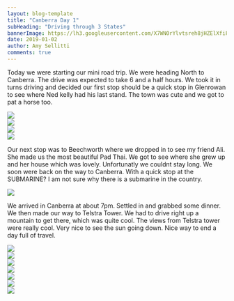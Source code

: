 ```yaml
---
layout: blog-template
title: "Canberra Day 1"
subHeading: "Driving through 3 States"
bannerImage: https://lh3.googleusercontent.com/X7WN0rYlvtsreh8jHZElXfiFwrxS9SnTVf6k0Pb700sGYU4qR1ZpDFszxaUL1-L1LgAwNaL50mIvQOrK30XbFeak4gMWpzDqUY3xr_7cBd7DLZY25EqZgOJSAmUo4zG0KiT36zCdKKQ=w2400
date: 2019-01-02
author: Amy Sellitti
comments: true
---
```


Today we were starting our mini road trip. We were heading North to Canberra. The drive was expected to take 6 and a half hours. 
We took it in turns driving and decided our first stop should be a quick stop in Glenrowan to see where Ned kelly had his last stand. The town was cute and we got to pat a horse too. 

<div class="center-image"><img src="https://lh3.googleusercontent.com/ki4Dmh3p1PjETEtC_brUnjTjmiIXIUVRLRS6tME3U98Pzl3uUpqQCxyay_3MgdO-732UVRhC0MF60CDsYk_OK7vcdy6Qp_oEc8pc0h8YfiBYZ2FQRjW9rwpWCLvdYvJQMjnSx6ZHt1o=w2400" /></div>
<div class="center-image"><img src="https://lh3.googleusercontent.com/8MFfUKMVtfRV5-WspAHWaQr-KZ_evaV0_02J0sbU1Ll5DVyeziW3vn7xF6ogxGoO00QwpyMZyJKN65VITVPaO7GZfGB14Br1nbjG66XddGPhr4RBAQKc3bDahzS26PX1tZ6nLJMe0Uo=w2400" /></div>
<div class="center-image"><img src="https://lh3.googleusercontent.com/MXcRtAeXuMA9tKCxnNabfKbW92U_9krKz0eJF3gMb6PQarWn99qk-K3LXy7F1eHs94gM-rSZ2Z5UB2uD1MVEzrK8HUMMWL2WDJ0EWaDZR_jYeJydF0Hxp6he_Y4zVYToEbRoEx8o2TQ=w2400" /></div>
<div class="center-image"><img src="https://lh3.googleusercontent.com/P_Ya4wmF0yL7wVwQV0GfTDSzK872Af0zcQRpV8rP2u6XnAzaACiG5uDwO2zSXP-AJ2Gr5Yqqf1HbTeRh1SJpPRN01FRo2Xvfj9AalixrpvogWuaQ30LDVVgf_2gnAt8kQ4MuH_kx7AU=w2400" /></div>

Our next stop was to Beechworth where we dropped in to see my friend Ali. She made us the most beautiful Pad Thai. We got to see where she grew up and her house which was lovely. Unfortunatly we couldnt stay long. We soon were back on the way to Canberra. With a quick stop at the SUBMARINE? I am not sure why there is a submarine in the country. 

<div class="center-image"><img src="https://lh3.googleusercontent.com/t7nnTId2K5rPYLmcWYTrhw7Z7-a8UXD1C8t9T9KXDPIzBurOUvysDa37cP8dlpajsUjaIOk-4yRaXyQr6SyAJeS6NHytQIghXOKXQMM7KzQ1DLflNUCI1N9L6iHjqax3JuE-Bd7wdrQ=w2400" /></div>

We arrived in Canberra at about 7pm. Settled in and grabbed some dinner. We then made our way to Telstra Tower. We had to drive right up a mountain to get there, which was quite cool. The views from Telstra tower were really cool. Very nice to see the sun going down.
Nice way to end a day full of travel.

<div class="center-image"><img src="https://lh3.googleusercontent.com/pc1eN_1nJlfYg-EReCIwB4Oxiep093JoaQnE45SmX3OKDeWJSz4xcEjynrxv3kIXdQ5Mm1d1II3R74hgr4DnDtNRRbqyoyYgVIX17t1UbjcaSVw96Ssps3w8P54woq4TPlhh2TJlLQY=w2400" /></div>
<div class="center-image"><img src="https://lh3.googleusercontent.com/qrnpJ0Q_-lo3_54dXssRKP4dGI1CpEQv7alhR4mFohoZlcvbatxz11VQL_Jx68C7VltOfKsjL2HQ6VZEycuVRpyfMDR4YeOOkZsjd-B7c1N4QrBvlWNpC4iq-27BZlCZkaltfPFKRPI=w2400" /></div>
<div class="center-image"><img src="https://lh3.googleusercontent.com/1n_oR8STpQdCbWUgZL3vIcU6rvSgr1-EHCkIiQc82qoBG4vAWlscXLkYuAvi6ORQEFwFT_ZOVNfbz3CZi7bNkhSAxcTABBeUTlafKrLm4Rep1aR6BV5wVtlJWEjOSAeXDZsJHCc-AXo=w2400" /></div>
<div class="center-image"><img src="https://lh3.googleusercontent.com/adLwt4f4pFNhyrAID9_ik2n5uQKN88Ib_9BFXLiEc18f0hUVThfAK071M8niJbV3diiYj3jHMOkUcg4XrYIcrT9OQ2PHLMOd49m_NAjP33JNp82q-FxGJfD1uRmvxc3b63IOVIgq8Wk=w2400" /></div>
<div class="center-image"><img src="https://lh3.googleusercontent.com/KLCrEQj6s2SXCbmH7qM_BttxGy98wbr6JFWy2_ESkjp6pKQ9w7eg2DboPkEpeGQomB6Sg1NDcryFpL5vuTh8FEDMr5nxAJWrr4Y0QHY9OMavRoqeu6PqMWDRaj7waRGHm1Ldm068APo=w2400" /></div>
<div class="center-image"><img src="https://lh3.googleusercontent.com/VnCfE5YaNNdfhaYREERFlVHg0pF6FcUUTgwvkE7TPw96Qvbrqj3_iOPFMsWYGfC59PmHxQf0JG78jdrbUM8t22g7cYvlF7e9-rJ77JFvjuyi_mfD9w447pwo59mTjrBSsM_X1h_OIl4=w2400" /></div>
<div class="center-image"><img src="https://lh3.googleusercontent.com/Lmu_MEW7QngEmqP_BJpvpmUUqXwlwRUqLkKRdO9csXQNnQ0kAw3ZM-RCAPdBXf2nd-usEiUAtxmVKjOJ-3Z6teXah5Bv4ylxfBpgvTyXizD5DAHyQFUa6o29q2MrNQHh37uTKK_kAMM=w2400" /></div>
